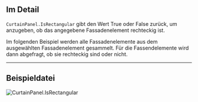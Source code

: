 ## Im Detail
`CurtainPanel.IsRectangular` gibt den Wert True oder False zurück, um anzugeben, ob das angegebene Fassadenelement rechteckig ist.

Im folgenden Beispiel werden alle Fassadenelemente aus dem ausgewählten Fassadenelement gesammelt. Für die Fassendelemente wird dann abgefragt, ob sie rechteckig sind oder nicht.
___
## Beispieldatei

![CurtainPanel.IsRectangular](./Revit.Elements.CurtainPanel.IsRectangular_img.jpg)
